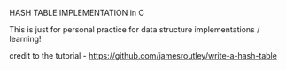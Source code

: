HASH TABLE IMPLEMENTATION in C

This is just for personal practice for data structure implementations / learning!

credit to the tutorial - https://github.com/jamesroutley/write-a-hash-table